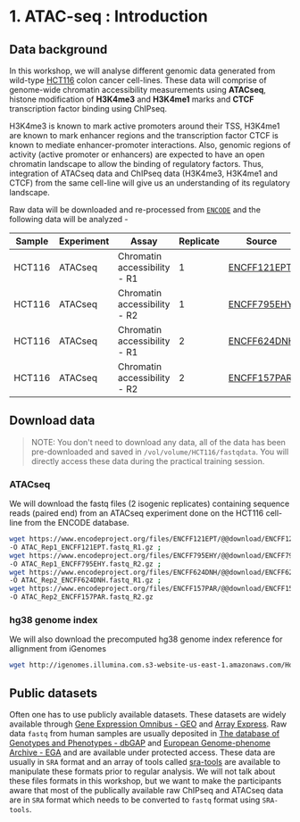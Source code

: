 # 1. ATAC-seq : Introduction

## Data background

In this workshop, we will analyse different genomic data generated from wild-type [HCT116](https://www.lgcstandards-atcc.org/products/all/CCL-247.aspx?geo_country=de#generalinformation) colon cancer cell-lines. These data will comprise of genome-wide chromatin accessibility measurements using **ATACseq**, histone modification of **H3K4me3** and **H3K4me1** marks and **CTCF** transcription factor binding using ChIPseq.

H3K4me3 is known to mark active promoters around their TSS, H3K4me1 are known to mark enhancer regions and the transcription factor CTCF is known to mediate enhancer-promoter interactions. Also, genomic regions of activity (active promoter or enhancers) are expected to have an open chromatin landscape to allow the binding of regulatory factors. Thus, integration of ATACseq data and ChIPseq data (H3K4me3, H3K4me1 and CTCF) from the same cell-line will give us an understanding of its regulatory landscape.

Raw data will be downloaded and re-processed from [`ENCODE`](https://www.encodeproject.org/) and the following data will be analyzed -

| Sample | Experiment | Assay                          | Replicate | Source   | 
| -------|------------|--------------------------------|-----------|----------|
| HCT116 | ATACseq    | Chromatin accessibility - R1   | 1         | [ENCFF121EPT](https://www.encodeproject.org/experiments/ENCSR872WGW/) |
| HCT116 | ATACseq    | Chromatin accessibility - R2   | 1         | [ENCFF795EHY](https://www.encodeproject.org/experiments/ENCSR872WGW/) |
| HCT116 | ATACseq    | Chromatin accessibility - R1   | 2         | [ENCFF624DNH](https://www.encodeproject.org/experiments/ENCSR872WGW/) |
| HCT116 | ATACseq    | Chromatin accessibility - R2   | 2         | [ENCFF157PAR](https://www.encodeproject.org/experiments/ENCSR872WGW/) |

## Download data
> NOTE: You don't need to download any data, all of the data has been pre-downloaded and saved in `/vol/volume/HCT116/fastqdata`. You will directly access these data during the practical training session.

### ATACseq
We will download the fastq files (2 isogenic replicates) containing sequence reads (paired end) from an ATACseq experiment done on the HCT116 cell-line from the ENCODE database.

```bash
wget https://www.encodeproject.org/files/ENCFF121EPT/@@download/ENCFF121EPT.fastq.gz \
-O ATAC_Rep1_ENCFF121EPT.fastq_R1.gz ;
wget https://www.encodeproject.org/files/ENCFF795EHY/@@download/ENCFF795EHY.fastq.gz \
-O ATAC_Rep1_ENCFF795EHY.fastq_R2.gz ;
wget https://www.encodeproject.org/files/ENCFF624DNH/@@download/ENCFF624DNH.fastq.gz \
-O ATAC_Rep2_ENCFF624DNH.fastq_R1.gz ;
wget https://www.encodeproject.org/files/ENCFF157PAR/@@download/ENCFF157PAR.fastq.gz \
-O ATAC_Rep2_ENCFF157PAR.fastq_R2.gz
```
### hg38 genome index
We will also download the precomputed hg38 genome index reference for allignment from iGenomes

```bash
wget http://igenomes.illumina.com.s3-website-us-east-1.amazonaws.com/Homo_sapiens/NCBI/GRCh38/Homo_sapiens_NCBI_GRCh38.tar.gz
```

## Public datasets
Often one has to use publicly available datasets. These datasets are widely available through [Gene Expression Omnibus - GEO](https://www.ncbi.nlm.nih.gov/geo/) and [Array Express](https://www.ebi.ac.uk/arrayexpress/). Raw data `fastq` from human samples are usually deposited in [The database of Genotypes and Phenotypes - dbGAP](https://www.ncbi.nlm.nih.gov/gap/) and [European Genome-phenome Archive - EGA](https://www.ebi.ac.uk/ega/home) and are available under protected access. These data are usually in `SRA` format and an array of tools called [sra-tools](https://github.com/ncbi/sra-tools) are available to manipulate these formats prior to regular analysis. We will not talk about these files formats in this workshop, but we want to make the participants aware that most of the publically available raw ChIPseq and ATACseq data are in `SRA` format which needs to be converted to `fastq` format using `SRA-tools`.
